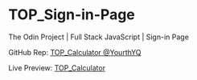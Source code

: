 # TOP_Sign-in-Page

The Odin Project | Full Stack JavaScript | Sign-in Page

GitHub Rep: [TOP_Calculator @YourthYQ](https://github.com/YourthYQ/TOP_Sign-in-Page/)

Live Preview: [TOP_Calculator](https://yourthyq.github.io/TOP_Sign-in-Page/)